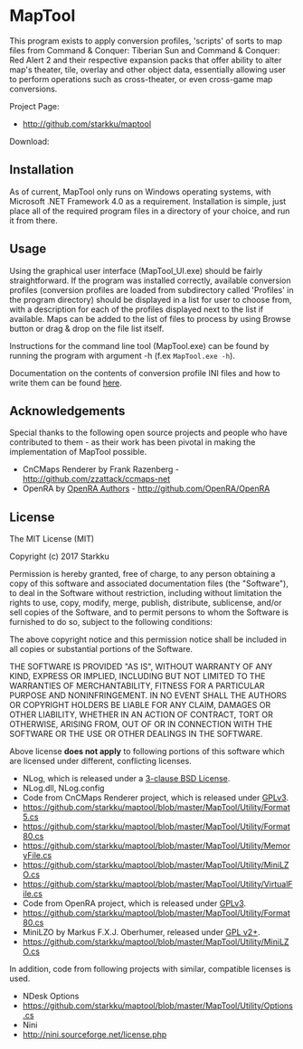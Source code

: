 # MapTool

This program exists to apply conversion profiles, 'scripts' of sorts to map files from Command & Conquer: Tiberian Sun and Command & Conquer: Red Alert 2 and their respective expansion packs that offer ability to alter map's theater, tile, overlay and other object data, essentially allowing user to perform operations such as cross-theater, or even cross-game map conversions.

Project Page:

* http://github.com/starkku/maptool

Download:

## Installation

As of current, MapTool only runs on Windows operating systems, with Microsoft .NET Framework 4.0 as a requirement. Installation is simple, just place all of the required program files in a directory of your choice, and run it from there. 

## Usage

Using the graphical user interface (MapTool_UI.exe) should be fairly straightforward. If the program was installed correctly, available conversion profiles (conversion profiles are loaded from subdirectory called 'Profiles' in the program directory) should be displayed in a list for user to choose from, with a description for each of the profiles displayed next to the list if available. Maps can be added to the list of files to process by using Browse button or drag & drop on the file list itself.

Instructions for the command line tool (MapTool.exe) can be found by running the program with argument -h (f.ex `MapTool.exe -h`).

Documentation on the contents of conversion profile INI files and how to write them can be found [here](https://github.com/starkku/maptool/blob/master/Conversion-Profile-Documentation.md).

## Acknowledgements

Special thanks to the following open source projects and people who have contributed to them - as their work has been pivotal in making the implementation of MapTool possible.

* CnCMaps Renderer by Frank Razenberg - http://github.com/zzattack/ccmaps-net
* OpenRA by [OpenRA Authors](https://raw.github.com/OpenRA/OpenRA/master/AUTHORS) - http://github.com/OpenRA/OpenRA

## License

The MIT License (MIT)

Copyright (c) 2017 Starkku

Permission is hereby granted, free of charge, to any person obtaining a copy
of this software and associated documentation files (the "Software"), to deal
in the Software without restriction, including without limitation the rights
to use, copy, modify, merge, publish, distribute, sublicense, and/or sell
copies of the Software, and to permit persons to whom the Software is
furnished to do so, subject to the following conditions:

The above copyright notice and this permission notice shall be included in
all copies or substantial portions of the Software.

THE SOFTWARE IS PROVIDED "AS IS", WITHOUT WARRANTY OF ANY KIND, EXPRESS OR
IMPLIED, INCLUDING BUT NOT LIMITED TO THE WARRANTIES OF MERCHANTABILITY,
FITNESS FOR A PARTICULAR PURPOSE AND NONINFRINGEMENT. IN NO EVENT SHALL THE
AUTHORS OR COPYRIGHT HOLDERS BE LIABLE FOR ANY CLAIM, DAMAGES OR OTHER
LIABILITY, WHETHER IN AN ACTION OF CONTRACT, TORT OR OTHERWISE, ARISING FROM,
OUT OF OR IN CONNECTION WITH THE SOFTWARE OR THE USE OR OTHER DEALINGS IN
THE SOFTWARE.

Above license __does not apply__ to following portions of this software which are licensed under different, conflicting licenses.

* NLog, which is released under a [3-clause BSD License](https://github.com/NLog/NLog/blob/master/LICENSE.txt).
 * NLog.dll, NLog.config
* Code from CnCMaps Renderer project, which is released under [GPLv3](https://github.com/zzattack/ccmaps-net/blob/master/COPYING).
 * https://github.com/starkku/maptool/blob/master/MapTool/Utility/Format5.cs
 * https://github.com/starkku/maptool/blob/master/MapTool/Utility/Format80.cs
 * https://github.com/starkku/maptool/blob/master/MapTool/Utility/MemoryFile.cs
 * https://github.com/starkku/maptool/blob/master/MapTool/Utility/MiniLZO.cs
 * https://github.com/starkku/maptool/blob/master/MapTool/Utility/VirtualFile.cs
* Code from OpenRA project, which is released under [GPLv3](https://raw.github.com/OpenRA/OpenRA/master/COPYING).
 * https://github.com/starkku/maptool/blob/master/MapTool/Utility/Format80.cs
* MiniLZO by Markus F.X.J. Oberhumer, released under [GPL v2+](http://www.oberhumer.com/opensource/gpl.html).
 * https://github.com/starkku/maptool/blob/master/MapTool/Utility/MiniLZO.cs

In addition, code from following projects with similar, compatible licenses is used.

* NDesk Options
 * https://github.com/starkku/maptool/blob/master/MapTool/Utility/Options.cs
* Nini
 * http://nini.sourceforge.net/license.php